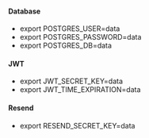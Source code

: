 #### Database
* export POSTGRES_USER=data
* export POSTGRES_PASSWORD=data
* export POSTGRES_DB=data

#### JWT
* export JWT_SECRET_KEY=data
* export JWT_TIME_EXPIRATION=data

#### Resend
* export RESEND_SECRET_KEY=data